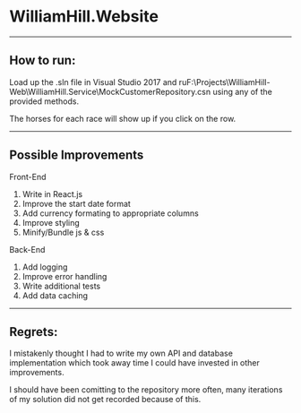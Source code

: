 # WilliamHill.Website

-----------------------
How to run:
-----------------------

Load up the .sln file in Visual Studio 2017 and ruF:\Projects\WilliamHill-Web\WilliamHill.Service\MockCustomerRepository.csn using any of the provided methods.

The horses for each race will show up if you click on the row.

-----------------------
Possible Improvements
-----------------------

Front-End

1) Write in React.js
2) Improve the start date format
3) Add currency formating to appropriate columns
4) Improve styling
5) Minify/Bundle js & css

Back-End

1) Add logging
2) Improve error handling
3) Write additional tests
4) Add data caching

-----------------------
Regrets:
-----------------------

I mistakenly thought I had to write my own API and database implementation which took away time I could have invested in other improvements.

I should have been comitting to the repository more often, many iterations of my solution did not get recorded because of this.
